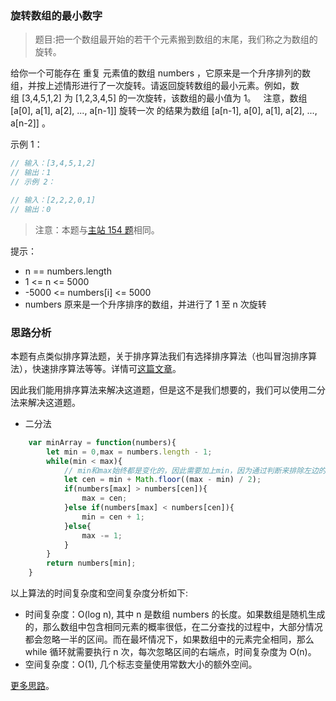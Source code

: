 ### 旋转数组的最小数字

> 题目:把一个数组最开始的若干个元素搬到数组的末尾，我们称之为数组的旋转。

给你一个可能存在 重复 元素值的数组 numbers ，它原来是一个升序排列的数组，并按上述情形进行了一次旋转。请返回旋转数组的最小元素。例如，数组 [3,4,5,1,2] 为 [1,2,3,4,5] 的一次旋转，该数组的最小值为 1。  
注意，数组 [a[0], a[1], a[2], ..., a[n-1]] 旋转一次 的结果为数组 [a[n-1], a[0], a[1], a[2], ..., a[n-2]] 。

示例 1：

```js
// 输入：[3,4,5,1,2]
// 输出：1
// 示例 2：

// 输入：[2,2,2,0,1]
// 输出：0
```

> 注意：本题与[主站 154 题](https://leetcode-cn.com/problems/find-minimum-in-rotated-sorted-array-ii/)相同。

提示：

* n == numbers.length
* 1 <= n <= 5000
* -5000 <= numbers[i] <= 5000
* numbers 原来是一个升序排序的数组，并进行了 1 至 n 次旋转

### 思路分析

本题有点类似排序算法题，关于排序算法我们有选择排序算法（也叫冒泡排序算法），快速排序算法等等。详情可[这篇文章](https://segmentfault.com/a/1190000018233346)。

因此我们能用排序算法来解决这道题，但是这不是我们想要的，我们可以使用二分法来解决这道题。

- 二分法

```js
    var minArray = function(numbers){
        let min = 0,max = numbers.length - 1;
        while(min < max){
            // min和max始终都是变化的，因此需要加上min，因为通过判断来排除左边的还是右边的元素，比中间值大的就都可以排除掉
            let cen = min + Math.floor((max - min) / 2);
            if(numbers[max] > numbers[cen]){
                max = cen;
            }else if(numbers[max] < numbers[cen]){
                min = cen + 1;
            }else{
                max -= 1;
            }
        }
        return numbers[min];
    }
```

以上算法的时间复杂度和空间复杂度分析如下:

* 时间复杂度：O(log n), 其中 n 是数组 numbers 的长度。如果数组是随机生成的，那么数组中包含相同元素的概率很低，在二分查找的过程中，大部分情况都会忽略一半的区间。而在最坏情况下，如果数组中的元素完全相同，那么 while 循环就需要执行 n 次，每次忽略区间的右端点，时间复杂度为 O(n)。
* 空间复杂度：O(1), 几个标志变量使用常数大小的额外空间。

[更多思路](https://leetcode.cn/problems/xuan-zhuan-shu-zu-de-zui-xiao-shu-zi-lcof/solution/xuan-zhuan-shu-zu-de-zui-xiao-shu-zi-by-leetcode-s/)。

